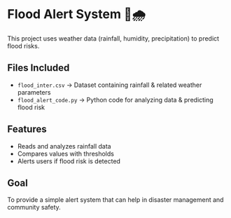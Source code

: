 # Flood Alert System 🚨🌧️

This project uses weather data (rainfall, humidity, precipitation) to predict flood risks.  

## Files Included
- `flood_inter.csv` → Dataset containing rainfall & related weather parameters  
- `flood_alert_code.py` → Python code for analyzing data & predicting flood risk  

## Features
- Reads and analyzes rainfall data  
- Compares values with thresholds  
- Alerts users if flood risk is detected  

## Goal
To provide a simple alert system that can help in disaster management and community safety.
